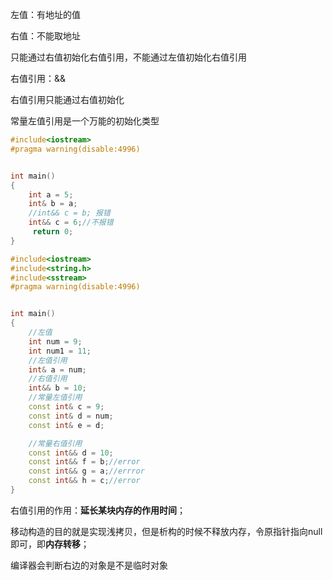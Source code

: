 左值：有地址的值

右值：不能取地址

只能通过右值初始化右值引用，不能通过左值初始化右值引用

右值引用：&&

右值引用只能通过右值初始化

常量左值引用是一个万能的初始化类型

```C++
#include<iostream>
#pragma warning(disable:4996)


int main()
{
	int a = 5;
	int& b = a;
	//int&& c = b; 报错
	int&& c = 6;//不报错
	 return 0;
}
```

```C++
#include<iostream>
#include<string.h>
#include<sstream>
#pragma warning(disable:4996)


int main()
{
	//左值
	int num = 9;
	int num1 = 11;
	//左值引用
	int& a = num;
	//右值引用
	int&& b = 10;
	//常量左值引用
	const int& c = 9;
	const int& d = num;
	const int& e = d;

	//常量右值引用
	const int&& d = 10;
	const int&& f = b;//error
	const int&& g = a;//errror
	const int&& h = c;//error
}
```



右值引用的作用：**延长某块内存的作用时间**；

移动构造的目的就是实现浅拷贝，但是析构的时候不释放内存，令原指针指向null即可，即**内存转移**；

编译器会判断右边的对象是不是临时对象